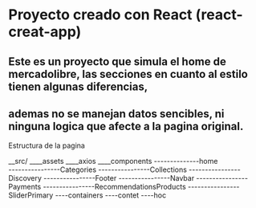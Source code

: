 # Proyecto creado con React (react-creat-app)

## Este es un proyecto que simula el home de mercadolibre, las secciones en cuanto al estilo tienen algunas diferencias,
## ademas no se manejan datos sencibles, ni ninguna logica que afecte a la pagina  original.

Estructura de la pagina 

   __src/
    ____assets
    ____axios
    ____components
    --------------home  
    ----------------Categories
    ----------------Collections
    ----------------Discovery
    ----------------Footer
    ----------------Navbar
    ----------------Payments
    ----------------RecommendationsProducts
    ----------------SliderPrimary
    ----containers
    ----contet
    ----hoc

      
